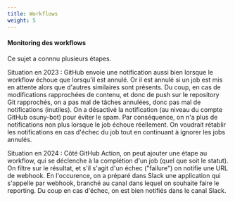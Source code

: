 ```yaml
---
title: Workflows
weight: 5
---
```


#### Monitoring des workflows
Ce sujet a connnu plusieurs étapes.

Situation en 2023 : GitHub envoie une notification aussi bien lorsque le workflow échoue que lorsqu'il est annulé. Or il est annulé si un job est mis en attente alors que d'autres similaires sont présents. Du coup, en cas de modifications rapprochées de contenu, et donc de push sur le repository Git rapprochés, on a pas mal de tâches annulées, donc pas mal de notifications (inutiles). On a désactivé la notification (au niveau du compte GitHub osuny-bot) pour éviter le spam. Par conséquence, on n'a plus de notifications non plus lorsque le job échoue réellement. On voudrait rétablir les notifications en cas d'échec du job tout en continuant à ignorer les jobs annulés.

Situation en 2024 : Côté GitHub Action, on peut ajouter une étape au workflow, qui se déclenche à la complétion d'un job (quel que soit le statut). On filtre sur le résultat, et s'il s'agit d'un échec ("failure") on notifie une URL de webhook. En l'occurence, on a préparé dans Slack une application qui s'appelle par webhook, branché au canal dans lequel on souhaite faire le reporting. Du coup en cas d'échec, on est bien notifiés dans le canal Slack.
